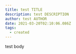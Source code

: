 ```yaml
---
title: test TITLE
description: test DESCRIPTION
author: test AUTHOR
date: 2021-03-20T02:10:06.086Z
tags:
  - created
---
```

test body